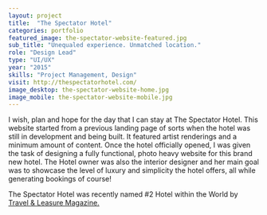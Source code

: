 ```yaml
---
layout: project
title:  "The Spectator Hotel"
categories: portfolio
featured_image: the-spectator-website-featured.jpg
sub_title: "Unequaled experience. Unmatched location."
role: "Design Lead"
type: "UI/UX"
year: "2015"
skills: "Project Management, Design"
visit: http://thespectatorhotel.com/
image_desktop: the-spectator-website-home.jpg
image_mobile: the-spectator-website-mobile.jpg
---
```

I wish, plan and hope for the day that I can stay at The Spectator Hotel. This
website started from a previous landing page of sorts when the hotel was still
in development and being built. It featured artist renderings and a minimum amount
of content. Once the hotel officially opened, I was given the task of designing a
fully functional, photo heavy website for this brand new hotel. The Hotel owner
was also the interior designer and her main goal was to showcase the level of
luxury and simplicity the hotel offers, all while generating bookings of course!

The Spectator Hotel was recently named #2 Hotel within the World by [Travel & Leasure Magazine.](http://www.travelandleisure.com/worlds-best/hotels-top-100-overall#the-spectator-charleston-south-carolina)
